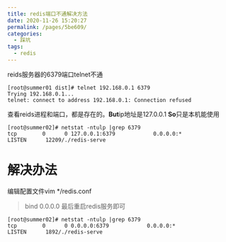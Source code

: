 ```yaml
---
title: redis端口不通解决方法
date: 2020-11-26 15:20:27
permalink: /pages/5be609/
categories:
  - 踩坑
tags: 
  - redis
---
```

reids服务器的6379端口telnet不通
<!-- more -->
```shell
[root@summer01 dist]# telnet 192.168.0.1 6379
Trying 192.168.0.1...
telnet: connect to address 192.168.0.1: Connection refused
```
查看reids进程和端口，都是存在的。**But**ip地址是127.0.0.1 **So**只是本机能使用
```shell
[root@summer02]# netstat -ntulp |grep 6379
tcp        0      0 127.0.0.1:6379            0.0.0.0:*               LISTEN      12209/./redis-serve 
```
# 解决办法 
编辑配置文件vim */redis.conf
> bind 0.0.0.0
最后重启redis服务即可
```shell
[root@summer02]# netstat -ntulp |grep 6379
tcp        0      0 0.0.0.0:6379            0.0.0.0:*               LISTEN      1892/./redis-serve 
```